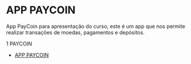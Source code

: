 # APP PAYCOIN

App PayCoin para apresentação do curso, este é um app que nos permite realizar transações de moedas, pagamentos e depósitos.

1 PAYCOIN
 - [APP PAYCOIN](https://github.com/Andre840/APP-PAYCOIN/tree/release/APP-PAYCOIN)
